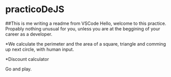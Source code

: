 # practicoDeJS
##This is me writing a readme from VSCode
Hello, welcome to this practice. Propably nothing unusual for you, unless you are at the beggining of your career as a developer. 

*We calculate the perimeter and the area of a square, triangle and comming up next circle, with human input. 

*Discount calculator

Go and play.
